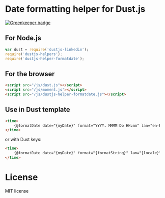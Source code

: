 # Date formatting helper for Dust.js

[![Greenkeeper badge](https://badges.greenkeeper.io/alexander-heimbuch/dustjs-helper-formatdate.svg)](https://greenkeeper.io/)

## For Node.js
```javascript
var dust = require('dustjs-linkedin');
require('dustjs-helpers');
require('dustjs-helper-formatdate');
```

## For the browser
```html
<script src="/js/dust.js"></script>
<script src="/js/moment.js"></script>
<script src="/js/dustjs-helper-formatdate.js"></script>
```

## Use in Dust template
```html
<time>
    {@formatDate date="{myDate}" format="YYYY. MMMM Do HH:mm" lan="en-US"/}
</time>
```

or with Dust keys:

```html
<time>
    {@formatDate date="{myDate}" format="{formatString}" lan="{locale}"/}
</time>
```

# License
MIT license